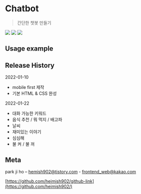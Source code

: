 # Chatbot

> 간단한 챗봇 만들기

<img src="https://img.shields.io/badge/-HTML5-E34F26?style=flat&logo=HTML5" /> <img src="https://img.shields.io/badge/-CSS3-1572B6?style=flat&logo=CSS3" /> <img src="https://img.shields.io/badge/-jQuery-0769AD?style=flat&logo=javaScript" />

## Usage example

## Release History

2022-01-10

- mobile first 제작
- 기본 HTML & CSS 완성

2022-01-22

- 대화 가능한 키워드
- 음식 추천 / 뭐 먹지 / 배고파
- 날씨
- 재미있는 이야기
- 심심해
- 불 켜 / 불 꺼

## Meta

park ji ho – [hemish902@tistory.com](https://heimish902@tistory.com) - frontend_web@kakao.com

[https://github.com/heimish902/github-link](https://github.com/heimish902/)
